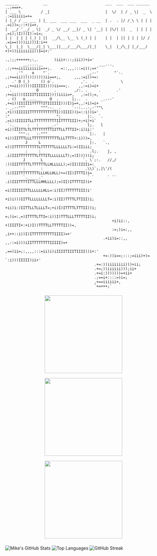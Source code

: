 ```
______           __                          ___  ___  ___ ______                                   ..;===+.
| ___ \         / _|                         |  \/  | / _ \|  _  \                              .:=iiiiii=+=
| |_/ / __ ___ | |_ ___  ___ ___  ___  _ __  | .  . |/ /_\ \ | | |                              .=i))=;::+)i=+,
|  __/ '__/ _ \|  _/ _ \/ __/ __|/ _ \| '__| | |\/| ||  _  | | | |                          ,=i);)I)))I):=i=;
| |  | | | (_) | ||  __/\__ \__ \ (_) | |    | |  | || | | | |/ /                       .=i==))))ii)))I:i++
\_|  |_|  \___/|_| \___||___/___/\___/|_|    \_|  |_/\_| |_/___/                        +)+))iiiiiiii))I=i+:'
                                                                        .,:;;++++++;:,.       )iii+:::;iii))+i='
        __.....__                         ___..._                   .:;++=iiiiiiiiii=++;.    =::,,,:::=i));=+'
     .'" _  o    "`.                 _,--'       "`-.               ,;+==ii)))))))))))ii==+;,      ,,,:=i))+=:
   .' O (_)     () o`.            ,'.  .            \           ,;+=ii))))))IIIIII))))ii===;.    ,,:=i)=i+
  .           O       .        ,/:. .     .       .'            ;+=ii)))IIIIITIIIIII))))iiii=+,   ,:=));=,
 . ()   o__...__    O  .      |;..  .      _..--'               ,+=i))IIIIIITTTTTITIIIIII)))I)i=+,,:+i)=i+
. _.--"""       """--._ .     `--:...-,-'""\                ,+i))IIIIIITTTTTTTTTTTTI))IIII))i=::i))i='
:"                     ";            |:.  `.                ,=i))IIIIITLLTTTTTTTTTTIITTTTIII)+;+i)+i`
 `-.__    :   :    __.-'             l;.   l                =i))IIITTLTLTTTTTTTTTIITTLLTTTII+:i)ii:'
      """-:   :-"""                  `|:.   |               +i))IITTTLLLTTTTTTTTTTTTLLLTTTT+:i)))=,
         J     L                      |:.   `.,             =))ITTTTTTTTTTTLTTTTTTLLLLLLTi:=)IIiii;
         :     :                      .l;.    j, ,      .i)IIITTTTTTTTLTTTITLLLLLLLT);=)I)))))i;
        J       L                  `. \`;:.   //,/      :))IIITTTTTLTTTTTTLLHLLLLL);=)II)IIIIi=:
        :       :                   .\\)`;,|\'/(        :i)IIITTTTTTTTTLLLHLLHLL)+=)II)ITTTI)i=
        `._____.'                    ` `      ` ``      .i)IIITTTTITTLLLHHLLLL);=)II)ITTTTII)i+
                                                        =i)IIIIIITTLLLLLLHLL=:i)II)TTTTTTIII)i'
                                                        +i)i)))IITTLLLLLLLLT=:i)II)TTTTLTTIII)i;
                                                    +ii)i:)IITTLLTLLLLT=;+i)I)ITTTTLTTTII))i;
                                                    =;)i=:,=)ITTTTLTTI=:i))I)TTTLLLTTTTTII)i;
                                                +i)ii::,  +)IIITI+:+i)I))TTTTLLTTTTTII))=,
                                                :=;)i=:,,    ,i++::i))I)ITTTTTTTTTTIIII)=+'
                                            .+ii)i=::,,   ,,::=i)))iIITTTTTTTTIIIII)=+
                                            ,==)ii=;:,,,,:::=ii)i)iIIIITIIITIIII))i+:'
                                            +=:))i==;:::;=iii)+)=  `:i)))IIIII)ii+'
                                        .+=:))iiiiiiii)))+ii;
                                        .+=;))iiiiii)));ii+
                                        .+=i:)))))))=+ii+
                                        .;==i+::::=)i=;
                                        ,+==iiiiii+,
                                        `+=+++;`

```

<div align="center" style="display: flex; flex-wrap: wrap; justify-content: center;">
  <img src="manamind-vid.gif" width="250" style="margin: 8px;" />
  <img src="mad-demo.gif" width="250" style="margin: 8px;" />
  <img src="satan-vid.gif" width="250" style="margin: 8px;" />
</div>

![Mike's GitHub Stats](https://github-readme-stats.vercel.app/api?username=Professor-MAD&show_icons=true&theme=radical)
![Top Languages](https://github-readme-stats.vercel.app/api/top-langs/?username=Professor-MAD&layout=compact&theme=radical)
![GitHub Streak](https://streak-stats.demolab.com?user=Professor-MAD&theme=radical)
